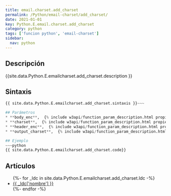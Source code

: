 ```yaml
---
title: email.charset.add_charset
permalink: /Python/email-charset/add_charset/
date: 2021-01-01
key: Python.E.email.charset.add_charset
category: python
tags: ['funcion python', 'email-charset']
sidebar: 
  nav: python
---
```


## Descripción
{{site.data.Python.E.emailcharset.add_charset.description }}

## Sintaxis
~~~python
{{ site.data.Python.E.emailcharset.add_charset.sintaxis }}~~~

## Parámetros
* **body_enc**,  {% include w3api/function_param_description.html propiedad=site.data.Python.E.email.charset.add_charset valor="body_enc" %}
* **charset**,  {% include w3api/function_param_description.html propiedad=site.data.Python.E.email.charset.add_charset valor="charset" %}
* **header_enc**,  {% include w3api/function_param_description.html propiedad=site.data.Python.E.email.charset.add_charset valor="header_enc" %}
* **output_charset**,  {% include w3api/function_param_description.html propiedad=site.data.Python.E.email.charset.add_charset valor="output_charset" %}

## Ejemplo
~~~python
{{ site.data.Python.E.emailcharset.add_charset.code}}
~~~

## Artículos
<ul>
{%- for _ldc in site.data.Python.E.emailcharset.add_charset.ldc -%}
   <li>
       <a href="{{_ldc['url'] }}">{{ _ldc['nombre'] }}</a>
   </li>
{%- endfor -%}
</ul>
